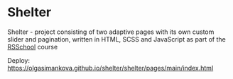 # Shelter

Shelter - project consisting of two adaptive pages with its own custom slider and pagination, written in HTML, SCSS and JavaScript as part of the [RSSchool](https://rs.school/index.html) course

Deploy:
https://olgasimankova.github.io/shelter/shelter/pages/main/index.html
